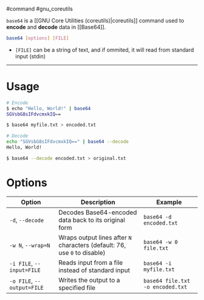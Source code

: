 #command #gnu_coreutils 

`base64` is a [[GNU Core Utilities (coreutils)|coreutils]] command used to **encode** and **decode** data in [[Base64]].
```bash
base64 [options] [FILE]
```
- `[FILE]` can be a string of text, and if ommited, it will read from standard input (stdin)
---
# **Usage**

```sh
# Encode
$ echo "Hello, World!" | base64
SGVsbG8sIFdvcmxkIQ==

$ base64 myfile.txt > encoded.txt
```

```sh
# Decode
echo "SGVsbG8sIFdvcmxkIQ==" | base64 --decode
Hello, World!

$ base64 --decode encoded.txt > original.txt
```

# **Options**

| **Option**                 | **Description**                                                           | **Example**                                |
| -------------------------- | ------------------------------------------------------------------------- | ------------------------------------------ |
| `-d`, `--decode`           | Decodes Base64-encoded data back to its original form                     | `base64 -d encoded.txt`                    |
| `-w N`, `--wrap=N`         | Wraps output lines after `N` characters (default: 76, use `0` to disable) | `base64 -w 0 file.txt`                     |
| `-i FILE`, `--input=FILE`  | Reads input from a file instead of standard input                         | `base64 -i myfile.txt`                     |
| `-o FILE`, `--output=FILE` | Writes the output to a specified file                                     | `base64 file.txt -o encoded.txt`           |

